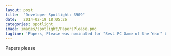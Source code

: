 ```yaml
---
layout: post
title:  "Developer Spotlight: 3909"
date:   2014-02-19 18:05:26
categories: spotlight
image: images/spotlight/PapersPlease.png
tagline: 'Papers, Please was nominated for "Best PC Game of the Year" by IGF, PC Gamer and many other publications.' 
---
```


Papers please
